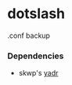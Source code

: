 # dotslash
.conf backup
### Dependencies
- skwp's [yadr](https://www.google.com/url?sa=t&rct=j&q=&esrc=s&source=web&cd=1&cad=rja&uact=8&ved=0ahUKEwi0rv-66pLcAhULo48KHcFnDeQQFggoMAA&url=https%3A%2F%2Fgithub.com%2Fskwp%2Fdotfiles&usg=AOvVaw34MWp0H_z3wlBEI9DRCK3X)
